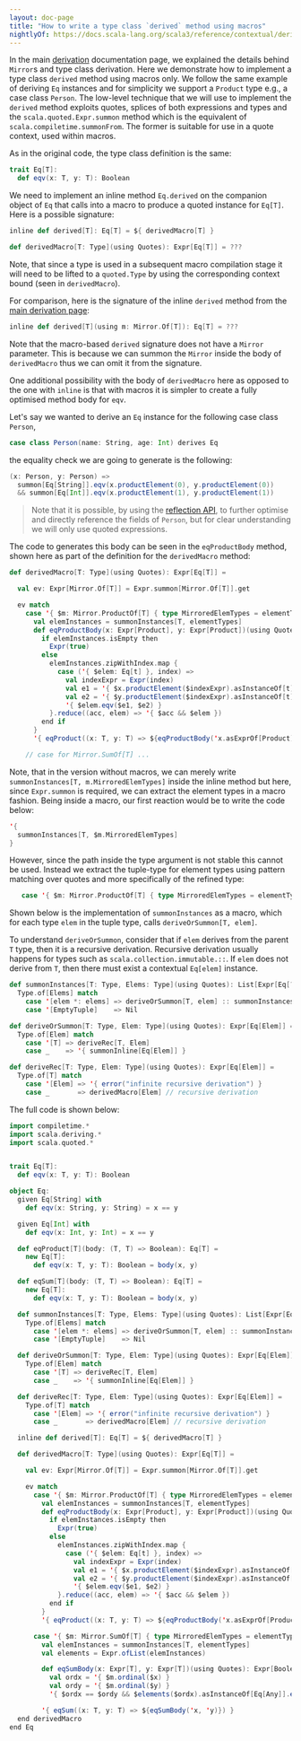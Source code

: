 ```yaml
---
layout: doc-page
title: "How to write a type class `derived` method using macros"
nightlyOf: https://docs.scala-lang.org/scala3/reference/contextual/derivation-macro.html
---
```


In the main [derivation](./derivation.md) documentation page, we explained the details behind `Mirror`s and type class derivation.
Here we demonstrate how to implement a type class `derived` method using macros only.
We follow the same example of deriving `Eq` instances and for simplicity we support a `Product` type e.g., a case class `Person`.
The low-level technique that we will use to implement the `derived` method exploits quotes, splices of both expressions and types and the `scala.quoted.Expr.summon` method which is the equivalent of `scala.compiletime.summonFrom`.
The former is suitable for use in a quote context, used within macros.

As in the original code, the type class definition is the same:

```scala
trait Eq[T]:
  def eqv(x: T, y: T): Boolean
```

We need to implement an inline method `Eq.derived` on the companion object of `Eq` that calls into a macro to produce a quoted instance for `Eq[T]`.
Here is a possible signature:


```scala
inline def derived[T]: Eq[T] = ${ derivedMacro[T] }

def derivedMacro[T: Type](using Quotes): Expr[Eq[T]] = ???
```

Note, that since a type is used in a subsequent macro compilation stage it will need to be lifted to a `quoted.Type` by using the corresponding context bound (seen in `derivedMacro`).


For comparison, here is the signature of the inline `derived` method from the [main derivation page](./derivation.md):
```scala
inline def derived[T](using m: Mirror.Of[T]): Eq[T] = ???
```

Note that the macro-based `derived` signature does not have a `Mirror` parameter.
This is because we can summon the `Mirror` inside the body of `derivedMacro` thus we can omit it from the signature.

One additional possibility with the body of `derivedMacro` here as opposed to the one with `inline` is that with macros it is simpler to create a fully optimised method body for `eqv`.

Let's say we wanted to derive an `Eq` instance for the following case class `Person`,
```scala
case class Person(name: String, age: Int) derives Eq
```

the equality check we are going to generate is the following:

```scala
(x: Person, y: Person) =>
  summon[Eq[String]].eqv(x.productElement(0), y.productElement(0))
  && summon[Eq[Int]].eqv(x.productElement(1), y.productElement(1))
```

> Note that it is possible, by using the [reflection API](../metaprogramming/reflection.md), to further optimise and directly reference the fields of `Person`, but for clear understanding we will only use quoted expressions.

The code to generates this body can be seen in the `eqProductBody` method, shown here as part of the definition for the `derivedMacro` method:


```scala
def derivedMacro[T: Type](using Quotes): Expr[Eq[T]] =

  val ev: Expr[Mirror.Of[T]] = Expr.summon[Mirror.Of[T]].get

  ev match
    case '{ $m: Mirror.ProductOf[T] { type MirroredElemTypes = elementTypes }} =>
      val elemInstances = summonInstances[T, elementTypes]
      def eqProductBody(x: Expr[Product], y: Expr[Product])(using Quotes): Expr[Boolean] = {
        if elemInstances.isEmpty then
          Expr(true)
        else
          elemInstances.zipWithIndex.map {
            case ('{ $elem: Eq[t] }, index) =>
              val indexExpr = Expr(index)
              val e1 = '{ $x.productElement($indexExpr).asInstanceOf[t] }
              val e2 = '{ $y.productElement($indexExpr).asInstanceOf[t] }
              '{ $elem.eqv($e1, $e2) }
          }.reduce((acc, elem) => '{ $acc && $elem })
        end if
      }
      '{ eqProduct((x: T, y: T) => ${eqProductBody('x.asExprOf[Product], 'y.asExprOf[Product])}) }

    // case for Mirror.SumOf[T] ...
```

Note, that in the version without macros, we can merely write `summonInstances[T, m.MirroredElemTypes]` inside the inline method but here, since `Expr.summon` is required, we can extract the element types in a macro fashion.
Being inside a macro, our first reaction would be to write the code below:

```scala
'{
  summonInstances[T, $m.MirroredElemTypes]
}
```

However, since the path inside the type argument is not stable this cannot be used.
Instead we extract the tuple-type for element types using pattern matching over quotes and more specifically of the refined type:

```scala
   case '{ $m: Mirror.ProductOf[T] { type MirroredElemTypes = elementTypes }} => ...
```

Shown below is the implementation of `summonInstances` as a macro, which for each type `elem` in the tuple type, calls
`deriveOrSummon[T, elem]`.

To understand `deriveOrSummon`, consider that if `elem` derives from the parent `T` type, then it is a recursive derivation.
Recursive derivation usually happens for types such as `scala.collection.immutable.::`. If `elem` does not derive from `T`, then there must exist a contextual `Eq[elem]` instance.

```scala
def summonInstances[T: Type, Elems: Type](using Quotes): List[Expr[Eq[?]]] =
  Type.of[Elems] match
    case '[elem *: elems] => deriveOrSummon[T, elem] :: summonInstances[T, elems]
    case '[EmptyTuple]    => Nil

def deriveOrSummon[T: Type, Elem: Type](using Quotes): Expr[Eq[Elem]] =
  Type.of[Elem] match
    case '[T] => deriveRec[T, Elem]
    case _    => '{ summonInline[Eq[Elem]] }

def deriveRec[T: Type, Elem: Type](using Quotes): Expr[Eq[Elem]] =
  Type.of[T] match
    case '[Elem] => '{ error("infinite recursive derivation") }
    case _       => derivedMacro[Elem] // recursive derivation
```

The full code is shown below:

```scala
import compiletime.*
import scala.deriving.*
import scala.quoted.*


trait Eq[T]:
  def eqv(x: T, y: T): Boolean

object Eq:
  given Eq[String] with
    def eqv(x: String, y: String) = x == y

  given Eq[Int] with
    def eqv(x: Int, y: Int) = x == y

  def eqProduct[T](body: (T, T) => Boolean): Eq[T] =
    new Eq[T]:
      def eqv(x: T, y: T): Boolean = body(x, y)

  def eqSum[T](body: (T, T) => Boolean): Eq[T] =
    new Eq[T]:
      def eqv(x: T, y: T): Boolean = body(x, y)

  def summonInstances[T: Type, Elems: Type](using Quotes): List[Expr[Eq[?]]] =
    Type.of[Elems] match
      case '[elem *: elems] => deriveOrSummon[T, elem] :: summonInstances[T, elems]
      case '[EmptyTuple]    => Nil

  def deriveOrSummon[T: Type, Elem: Type](using Quotes): Expr[Eq[Elem]] =
    Type.of[Elem] match
      case '[T] => deriveRec[T, Elem]
      case _    => '{ summonInline[Eq[Elem]] }

  def deriveRec[T: Type, Elem: Type](using Quotes): Expr[Eq[Elem]] =
    Type.of[T] match
      case '[Elem] => '{ error("infinite recursive derivation") }
      case _       => derivedMacro[Elem] // recursive derivation

  inline def derived[T]: Eq[T] = ${ derivedMacro[T] }

  def derivedMacro[T: Type](using Quotes): Expr[Eq[T]] =

    val ev: Expr[Mirror.Of[T]] = Expr.summon[Mirror.Of[T]].get

    ev match
      case '{ $m: Mirror.ProductOf[T] { type MirroredElemTypes = elementTypes }} =>
        val elemInstances = summonInstances[T, elementTypes]
        def eqProductBody(x: Expr[Product], y: Expr[Product])(using Quotes): Expr[Boolean] = {
          if elemInstances.isEmpty then
            Expr(true)
          else
            elemInstances.zipWithIndex.map {
              case ('{ $elem: Eq[t] }, index) =>
                val indexExpr = Expr(index)
                val e1 = '{ $x.productElement($indexExpr).asInstanceOf[t] }
                val e2 = '{ $y.productElement($indexExpr).asInstanceOf[t] }
                '{ $elem.eqv($e1, $e2) }
            }.reduce((acc, elem) => '{ $acc && $elem })
          end if
        }
        '{ eqProduct((x: T, y: T) => ${eqProductBody('x.asExprOf[Product], 'y.asExprOf[Product])}) }

      case '{ $m: Mirror.SumOf[T] { type MirroredElemTypes = elementTypes }} =>
        val elemInstances = summonInstances[T, elementTypes]
        val elements = Expr.ofList(elemInstances)

        def eqSumBody(x: Expr[T], y: Expr[T])(using Quotes): Expr[Boolean] =
          val ordx = '{ $m.ordinal($x) }
          val ordy = '{ $m.ordinal($y) }
          '{ $ordx == $ordy && $elements($ordx).asInstanceOf[Eq[Any]].eqv($x, $y) }

        '{ eqSum((x: T, y: T) => ${eqSumBody('x, 'y)}) }
  end derivedMacro
end Eq
```
